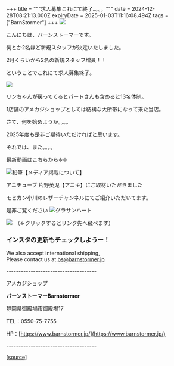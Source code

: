 +++
title = """求人募集これにて終了。。。。"""
date = 2024-12-28T08:21:13.000Z
expiryDate = 2025-01-03T11:16:08.494Z
tags = ["BarnStormer"]
+++
[![](https://stat.ameba.jp/user_images/20231023/16/barnstormer-go/b2/03/p/o0420015015354743273.png)](https://ameblo.jp/barnstormer-go/entry-12825670498.html)

こんにちは、バーンストーマーです。

何とか2名ほど新規スタッフが決定いたしました。

2月くらいから2名の新規スタッフ増員！！

ということでこれにて求人募集終了。

[![](https://stat.ameba.jp/user_images/20241228/17/barnstormer-go/58/b6/j/o1280090715526725441.jpg)](https://stat.ameba.jp/user_images/20241228/17/barnstormer-go/58/b6/j/o1280090715526725441.jpg)

リンちゃんが戻ってくるとパートさんも含めると13名体制。

1店舗のアメカジショップとしては結構な大所帯になって来た当店。

さて、何を始めようか。。。。

2025年度も是非ご期待いただければと思います。

それでは、また。。。。

最新動画はこちらから↓↓

![鉛筆](https://stat100.ameba.jp/blog/ucs/img/char/char3/519.png)【メディア掲載について】

アニチューブ 片野英児【アニキ】にご取材いただきました

モヒカン小川のレザーチャンネルにてご紹介いただいてます。

是非ご覧ください ![グラサンハート](https://stat100.ameba.jp/blog/ucs/img/char/char3/148.png)

[![](https://stat.ameba.jp/user_images/20230412/16/barnstormer-go/6a/23/p/o0108010815269242493.png)](https://www.instagram.com/barnstormer_daily/)　（←クリックするとリンク先へ飛べます）

### インスタの更新もチェックしようー！

We also accept international shipping,  
Please contact us at bs@barnstormer.jp

**\-------------------------------------**

アメカジショップ

**バーンストーマーBarnstormer**

静岡県御殿場市御殿場17

TEL：0550-75-7755

HP：[https://www.barnstormer.jp/](https://www.barnstormer.jp/)

**\-------------------------------------**

[[source]](https://ameblo.jp/barnstormer-go/entry-12880311623.html)
